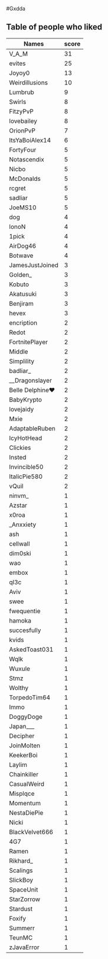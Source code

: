 #Gxdda
## Table of people who liked
Names | score
--- | ---
V_A_M | 31
evites | 25
Joyoy0 | 13
Weirdillusions | 10
Lumbrub | 9
Swirls | 8
FitzyPvP | 8
lovebailey | 8
OrionPvP | 7
ItsYaBoiAlex14 | 6
FortyFour | 5
Notascendix | 5
Nicbo | 5
McDonalds | 5
rcgret | 5
sadliar | 5
JoeMS10 | 5
dog | 4
lonoN | 4
1pick | 4
AirDog46 | 4
Botwave | 4
JamesJustJoined | 3
Golden_ | 3
Kobuto | 3
Akatusuki | 3
Benjiram | 3
hevex | 3
encription | 2
Redot | 2
FortnitePlayer | 2
Middle | 2
Simplility | 2
badliar_ | 2
__Dragonslayer | 2
Belle Delphine❤ | 2
BabyKrypto | 2
lovejaidy | 2
Mxie | 2
AdaptableRuben | 2
IcyHotHead | 2
Clickies | 2
Insted | 2
Invincible50 | 2
ItalicPie580 | 2
vQuil | 2
ninvm_ | 1
Azstar | 1
x0roa | 1
_Anxxiety | 1
ash | 1
cellwall | 1
dim0ski | 1
wao | 1
embox | 1
ql3c | 1
Aviv | 1
swee | 1
fwequentie | 1
hamoka | 1
succesfully | 1
kvids | 1
AskedToast031 | 1
Wqlk | 1
Wuxule | 1
Stmz | 1
Wolthy | 1
TorpedoTim64 | 1
Immo | 1
DoggyDoge | 1
Japan___ | 1
Decipher | 1
JoinMolten | 1
KeekerBoi | 1
Laylim | 1
Chainkiller | 1
CasualWeird | 1
Misplqce | 1
Momentum | 1
NestaDiePie | 1
Nicki | 1
BlackVelvet666 | 1
4G7 | 1
Ramen | 1
Rikhard_ | 1
Scalings | 1
SlickBoy | 1
SpaceUnit | 1
StarZorrow | 1
Stardust | 1
Foxify | 1
Summerr | 1
TeunMC | 1
zJavaError | 1
